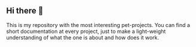 ## Hi there 👋

This is my repository with the most interesting pet-projects.
You can find a short documentation at every project, just to make a light-weight understanding of what the one is about and how does it work.

<!--
**AntonSerious/AntonSerious** is a ✨ _special_ ✨ repository because its `README.md` (this file) appears on your GitHub profile.

Here are some ideas to get you started:

- 🔭 I’m currently working on ...
- 🌱 I’m currently learning ...
- 👯 I’m looking to collaborate on ...
- 🤔 I’m looking for help with ...
- 💬 Ask me about ...
- 📫 How to reach me: ...
- 😄 Pronouns: ...
- ⚡ Fun fact: ...
-->
